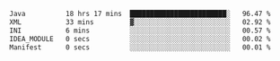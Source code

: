 <!--START_SECTION:waka-->

```txt
Java          18 hrs 17 mins  ████████████████████████░   96.47 %
XML           33 mins         ▓░░░░░░░░░░░░░░░░░░░░░░░░   02.92 %
INI           6 mins          ░░░░░░░░░░░░░░░░░░░░░░░░░   00.57 %
IDEA_MODULE   0 secs          ░░░░░░░░░░░░░░░░░░░░░░░░░   00.02 %
Manifest      0 secs          ░░░░░░░░░░░░░░░░░░░░░░░░░   00.01 %
```

<!--END_SECTION:waka-->
